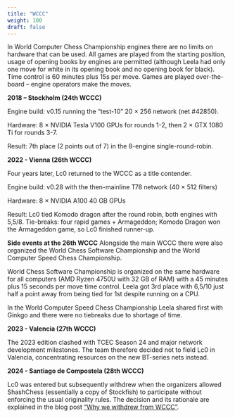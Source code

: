 ```yaml
---
title: "WCCC"
weight: 100
draft: false
---
```


In World Computer Chess Championship engines there are no limits on hardware that can be used. All games are played from the starting position, usage of opening books by engines are permitted (although Leela had only one move for white in its opening book and no opening book for black). Time control is 60 minutes plus 15s per move. Games are played over-the-board – engine operators make the moves. 

**2018 – Stockholm (24th WCCC)**

Engine build: v0.15 running the “test-10” 20 × 256 network (net #42850). 

Hardware: 8 × NVIDIA Tesla V100 GPUs for rounds 1-2, then 2 × GTX 1080 Ti for rounds 3-7. 

Result: 7th place (2 points out of 7) in the 8-engine single-round-robin. 

**2022 - Vienna (26th WCCC)**

Four years later, Lc0 returned to the WCCC as a title contender. 

Engine build: v0.28 with the then-mainline T78 network (40 × 512 filters) 

Hardware: 8 × NVIDIA A100 40 GB GPUs 

Result: Lc0 tied Komodo dragon after the round robin, both engines with 5,5/8. Tie-breaks: four rapid games + Armageddon; Komodo Dragon won the Armageddon game, so Lc0 finished runner-up. 

**Side events at the 26th WCCC**
Alongside the main WCCC there were also organized the World Chess Software Championship and the World Computer Speed Chess Championship. 

World Chess Software Championship is organized on the same hardware for all computers (AMD Ryzen 4750U with 32 GB of RAM) with a 45 minutes plus 15 seconds per move time control. Leela got 3rd place with 6,5/10 just half a point away from being tied for 1st despite running on a CPU. 

 In the World Computer Speed Chess Championship Leela shared first with Ginkgo and there were no tiebreaks due to shortage of time. 

**2023 - Valencia (27th WCCC)**

The 2023 edition clashed with TCEC Season 24 and major network development milestones. The team therefore decided not to field Lc0 in Valencia, concentrating resources on the new BT-series nets instead. 

**2024 - Santiago de Compostela (28th WCCC)** 

Lc0 was entered but subsequently withdrew when the organizers allowed ShashChess (essentially a copy of Stockfish) to participate without enforcing the usual originality rules. The decision and its rationale are explained in the blog post [“Why we withdrew from WCCC”](https://lczero.org/blog/2024/10/why-we-withdrew-from-wccc/). 
